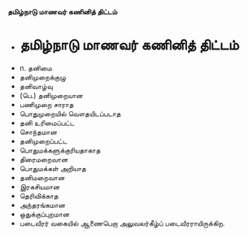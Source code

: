 **தமிழ்நாடு மாணவர் கணினித் திட்டம்**
- # தமிழ்நாடு மாணவர் கணினித் திட்டம்
- n. தனிமை
- தனிமுறைக்குழு
- தனிவாழ்வு
- (பெ.) தனிமுறையான
- பணிமுறை சாராத
- பொதுமுறையில் வௌதயிடப்படாத
- தனி உரிமைப்பட்ட
- சொந்தமான
- தனிமுறைப்பட்ட
- பொதுமக்களுக்குரியதாகாத
- திரைமறைவான
- பொதுமக்கள் அறியாத
- தனிமறைவான
- இரகசியமான
- தெரிவிக்காத
- அந்தரங்கமான
- ஒதுக்குப்புறமான
- படைவீரர் வகையில் ஆணைபெறா அலுவலர்கீழ்ப் படைவீரராயிருக்கிற.

